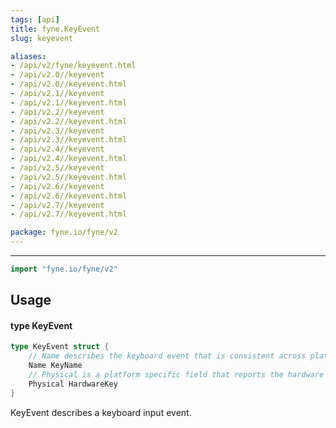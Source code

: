 ```yaml
---
tags: [api]
title: fyne.KeyEvent
slug: keyevent

aliases:
- /api/v2/fyne/keyevent.html
- /api/v2.0//keyevent
- /api/v2.0//keyevent.html
- /api/v2.1//keyevent
- /api/v2.1//keyevent.html
- /api/v2.2//keyevent
- /api/v2.2//keyevent.html
- /api/v2.3//keyevent
- /api/v2.3//keyevent.html
- /api/v2.4//keyevent
- /api/v2.4//keyevent.html
- /api/v2.5//keyevent
- /api/v2.5//keyevent.html
- /api/v2.6//keyevent
- /api/v2.6//keyevent.html
- /api/v2.7//keyevent
- /api/v2.7//keyevent.html

package: fyne.io/fyne/v2
---
```



---
```go
import "fyne.io/fyne/v2"
```

## Usage

#### type KeyEvent

```go
type KeyEvent struct {
	// Name describes the keyboard event that is consistent across platforms.
	Name KeyName
	// Physical is a platform specific field that reports the hardware information of physical keyboard events.
	Physical HardwareKey
}
```

KeyEvent describes a keyboard input event.
